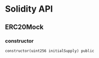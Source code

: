 # Solidity API

## ERC20Mock

### constructor

```solidity
constructor(uint256 initialSupply) public
```

